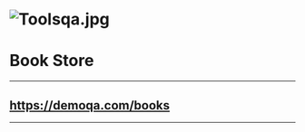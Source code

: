 # ![Toolsqa.jpg](..%2F..%2FDownloads%2FToolsqa.jpg) 
# Book Store
*************************

## https://demoqa.com/books

*************************

[//]: # (### Run all tests: "mvn clean test -DsuiteXml=bookStoreAllTests -Dconfig=bookstore")

[//]: # ()
[//]: # (### Run Selenium tests: "mvn clean test -DsuiteXml=bookStoreSelenium -Dconfig=bookstore")

[//]: # ()
[//]: # (### Run Selenide tests: "mvn clean test -DsuiteXml=bookStoreSelenide -Dconfig=bookstore")

[//]: # ()
[//]: # (### Generate Allure report: "allure generate target/allure-results -c")

[//]: # ()
[//]: # ()
[//]: # (**************************)

[//]: # ()
[//]: # ()
[//]: # (#### Tests: "src/test/java/")

[//]: # ()
[//]: # (#### Property file: "src/main/resources/")

[//]: # ()
[//]: # (#### xml files for run tests: "src/test/resources/")

[//]: # ()
[//]: # (#### Page objects : "src/main/java/pageObjects/")

[//]: # ()
[//]: # (#### Driver factory : "src/main/java/driver/")